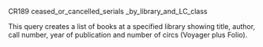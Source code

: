 CR189
ceased_or_cancelled_serials _by_library_and_LC_class

This query creates a list of books at a specified library showing title, author, call number, year of publication and number of circs (Voyager plus Folio).
